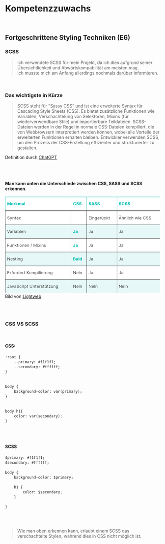 # Kompetenzzuwachs

<br>

## Fortgeschrittene Styling Techniken (E6)


### SCSS

> Ich verwendete SCSS für mein Projekt, da ich dies aufgrund seiner Übersichtlichkeit und Abwärtskompabilität am meisten mag.<br>
Ich musste mich am Anfang allerdings nochmals darüber informieren.


<br>

### Das wichtigste in Kürze

> SCSS steht für "Sassy CSS" und ist eine erweiterte Syntax für Cascading Style Sheets (CSS). Es bietet zusätzliche Funktionen wie Variablen, Verschachtelung von Selektoren, Mixins (für wiederverwendbare Stile) und importierbare Teildateien. SCSS-Dateien werden in der Regel in normale CSS-Dateien kompiliert, die von Webbrowsern interpretiert werden können, wobei alle Vorteile der erweiterten Funktionen erhalten bleiben. Entwickler verwenden SCSS, um den Prozess der CSS-Erstellung effizienter und strukturierter zu gestalten.

Definition durch [ChatGPT](https://chatgpt.com/share/68127b32-9bc0-41f4-829f-6ab38ecbca32)


<br>
<br>

#### **Man kann unten die Unterschiede zwischen CSS, SASS und SCSS erkennen.**

![Vergleichstabelle](/Sonstiges/imgs/SCSS.png)
<br>
Bild von [Lightweb](https://lightweb-media.de/webentwicklung/unterschied-css-less-scss-sass/#:~:text=SCSS%20(Sassy%20CSS)%20ist%20eine,zu%20organisieren%20und%20zu%20verwalten)

<br>

<br>




### CSS VS SCSS

<br>

#### CSS:

    :root {
        --primary: #f1f1f1;
        --secondary: #ffffff;
    }


    body {
        background-color: var(primary);
    }

    
    body h1{
        color: var(secondary);
    }



<br>
<br>


#### SCSS

    $primary: #f1f1f1;
    $secondary: #ffffff;

    body {
        background-color: $primary;

        h1 {
            color: $secondary;
        }

    }


<br>
<br>

> Wie man oben erkennen kann, erlaubt einem SCSS das verschachtelte Stylen, während dies in CSS nicht möglich ist.

